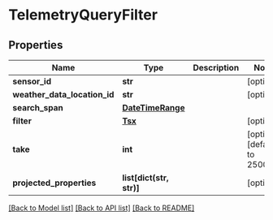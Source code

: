 # TelemetryQueryFilter

## Properties
Name | Type | Description | Notes
------------ | ------------- | ------------- | -------------
**sensor_id** | **str** |  | [optional] 
**weather_data_location_id** | **str** |  | [optional] 
**search_span** | [**DateTimeRange**](DateTimeRange.md) |  | 
**filter** | [**Tsx**](Tsx.md) |  | [optional] 
**take** | **int** |  | [optional] [default to 250000]
**projected_properties** | **list[dict(str, str)]** |  | [optional] 

[[Back to Model list]](../README.md#documentation-for-models) [[Back to API list]](../README.md#documentation-for-api-endpoints) [[Back to README]](../README.md)


